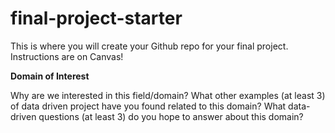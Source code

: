 # final-project-starter

This is where you will create your Github repo for your final project. Instructions are on Canvas!

**Domain of Interest**

Why are we interested in this field/domain?
What other examples (at least 3) of data driven project have you found related to this domain?
What data-driven questions (at least 3) do you hope to answer about this domain?
